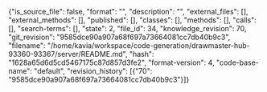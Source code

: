 {"is_source_file": false, "format": "", "description": "", "external_files": [], "external_methods": [], "published": [], "classes": [], "methods": [], "calls": [], "search-terms": [], "state": 2, "file_id": 34, "knowledge_revision": 70, "git_revision": "9585dce90a907a68f697a73664081cc7db40b9c3", "filename": "/home/kavia/workspace/code-generation/drawmaster-hub-93360-93367/server/README.md", "hash": "1628a65d6d5cd5467175c87d857d3fe2", "format-version": 4, "code-base-name": "default", "revision_history": [{"70": "9585dce90a907a68f697a73664081cc7db40b9c3"}]}